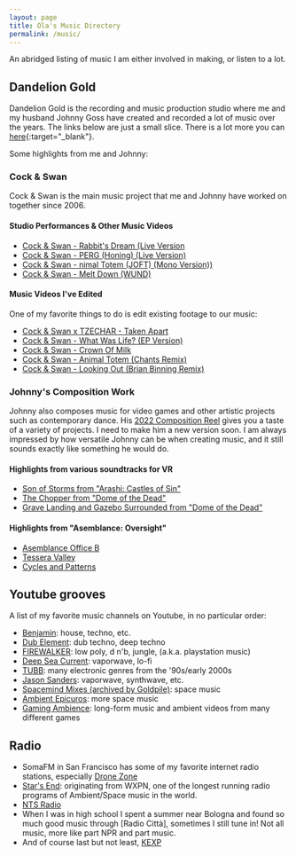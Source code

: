 ```yaml
---
layout: page
title: Ola's Music Directory
permalink: /music/
---
```


An abridged listing of music I am either involved in making, or listen to a lot.

## Dandelion Gold

Dandelion Gold is the recording and music production studio where me and my husband Johnny Goss have created and recorded a lot of music over the years.  The links below are just a small slice.  There is a lot more you can [here](https://www.dandeliongold.com/work){:target="_blank"}.

Some highlights from me and Johnny:

### Cock & Swan

Cock & Swan is the main music project that me and Johnny have worked on together since 2006.

#### Studio Performances & Other Music Videos

* [Cock & Swan - Rabbit's Dream (Live Version](https://www.youtube.com/watch?v=G_33Wg-8Kt0)
* [Cock & Swan - PERG (Honing) (Live Version)](https://www.youtube.com/watch?v=v0R178RFlxE)
* [Cock & Swan - nimal Totem (JOFT) (Mono Version))](https://www.youtube.com/watch?v=pXsV4NdwJ2U)
* [Cock & Swan - Melt Down (WUND)](https://www.youtube.com/watch?v=zvtilgCrdug)

#### Music Videos I've Edited

One of my favorite things to do is edit existing footage to our music:

* [Cock & Swan x TZECHAR - Taken Apart](https://www.youtube.com/watch?v=IsJXyzoiReM) 
* [Cock & Swan - What Was Life? (EP Version)](https://www.youtube.com/watch?v=P2gJtfhH_aI)
* [Cock & Swan - Crown Of Milk](https://www.youtube.com/watch?v=bHSuTvUmKsE)
* [Cock & Swan - Animal Totem (Chants Remix)](https://www.youtube.com/watch?v=5_ToiVcV35k)
* [Cock & Swan - Looking Out (Brian Binning Remix)](https://www.youtube.com/watch?v=lvxs80ePzwk)

### Johnny's Composition Work

Johnny also composes music for video games and other artistic projects such as contemporary dance.  His [2022 Composition Reel](https://youtu.be/_x7fZeSbu1E) gives you a taste of a variety of projects.  I need to make him a new version soon.  I am always impressed by how versatile Johnny can be when creating music, and it still sounds exactly like something he would do.

#### Highlights from various soundtracks for VR

* [Son of Storms from "Arashi: Castles of Sin"](https://www.youtube.com/watch?v=c9ex9ubAsfA)
* [The Chopper from "Dome of the Dead"](https://www.youtube.com/watch?v=Ak5rd-0D05Q)
* [Grave Landing and Gazebo Surrounded from "Dome of the Dead"](https://www.youtube.com/watch?v=uJDgXRbKOO0)

#### Highlights from "Asemblance: Oversight"

* [Asemblance Office B](https://www.youtube.com/watch?v=7RJEw85vb04)
* [Tessera Valley](https://www.youtube.com/watch?v=pni5G6rAgVE)
* [Cycles and Patterns](https://www.youtube.com/watch?v=fbmALkR1tL8)


## Youtube grooves

A list of my favorite music channels on Youtube, in no particular order:

* [Benjamin](https://www.youtube.com/@bealabmusic): house, techno, etc.
* [Dub Element](https://www.youtube.com/@DubElementMusic): dub techno, deep techno
* [FIREWALKER](https://www.youtube.com/@firewalker3289): low poly, d n'b, jungle, (a.k.a. playstation music)
* [Deep Sea Current](https://www.youtube.com/@deepseacurrent): vaporwave, lo-fi
* [TUBB](https://www.youtube.com/@TUBBB): many electronic genres from the '90s/early 2000s
* [Jason Sanders](https://www.youtube.com/@JasonSanders): vaporwave, synthwave, etc.
* [Spacemind Mixes (archived by Goldpile)](https://www.youtube.com/playlist?list=PLGJ4AkLwvhjT7CXrV35yVFtqa9hNaI1Ge): space music
* [Ambient Epicuros](https://www.youtube.com/@AmbientEpicuros): more space music
* [Gaming Ambience](https://www.youtube.com/@GamingAmbience): long-form music and ambient videos from many different games

## Radio

* SomaFM in San Francisco has some of my favorite internet radio stations, especially [Drone Zone](https://somafm.com/dronezone/)
* [Star's End](https://www.starsend.org/): originating from WXPN, one of the longest running radio programs of Ambient/Space music in the world.
* [NTS Radio](https://www.nts.live/)
* When I was in high school I spent a summer near Bologna and found so much good music through [Radio Città], sometimes I still tune in!  Not all music, more like part NPR and part music.
* And of course last but not least, [KEXP](https://www.kexp.org/)





